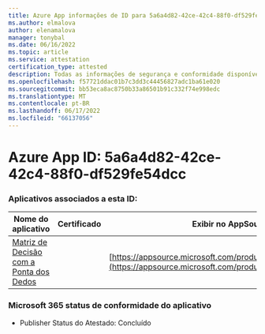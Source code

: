 ```yaml
---
title: Azure App informações de ID para 5a6a4d82-42ce-42c4-88f0-df529fe54dcc
ms.author: elmalova
author: elenamalova
manager: tonybal
ms.date: 06/16/2022
ms.topic: article
ms.service: attestation
certification_type: attested
description: Todas as informações de segurança e conformidade disponíveis para 5a6a4d82-42ce-42c4-88f0-df529fe54dcc.
ms.openlocfilehash: f57721ddac01b7c3dd3c44456827adc1ba61e020
ms.sourcegitcommit: bb53eca8ac8750b33a86501b91c332f74e998edc
ms.translationtype: MT
ms.contentlocale: pt-BR
ms.lasthandoff: 06/17/2022
ms.locfileid: "66137056"
---
```

# <a name="azure-app-id-5a6a4d82-42ce-42c4-88f0-df529fe54dcc"></a>Azure App ID: 5a6a4d82-42ce-42c4-88f0-df529fe54dcc


### <a name="apps-associated-with-this-id"></a>Aplicativos associados a esta ID:
| **Nome do aplicativo** | **Certificado** | **Exibir no AppSource** |
|--------------|---------------|-----------------------|
| [Matriz de Decisão com a Ponta dos Dedos](../forward/WA200004070.md) |  | [https://appsource.microsoft.com/product/office/WA200004070](https://appsource.microsoft.com/product/office/WA200004070) |

### <a name="microsoft-365-app-compliance-status"></a>Microsoft 365 status de conformidade do aplicativo
- Publisher Status do Atestado: Concluído

